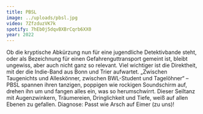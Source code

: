 ```yaml
---
title: PBSL
image: ../uploads/pbsl.jpg
video: 7ZfzduzVK7k
spotify: 7hEb0j5dqvBXBrCqrb6XX0
year: 2022
---
```


Ob die kryptische Abkürzung nun für eine jugendliche Detektivbande steht, oder als Bezeichnung für einen Gefahrenguttransport gemeint ist, bleibt ungewiss, aber auch nicht ganz so relevant. Viel wichtiger ist die Direktheit, mit der die Indie-Band aus Bonn und Trier aufwartet. „Zwischen Taugenichts und Alleskönner, zwischen BWL-Student und Tagelöhner“ – PBSL spannen ihren tanzigen, poppigen wie rockigen Soundschirm auf, drehen ihn um und fangen alles ein, was so herumschwirrt. Dieser Seiltanz mit Augenzwinkern, Träumereien, Dringlichkeit und Tiefe, weiß auf allen Ebenen zu gefallen. Diagnose: Passt wie Arsch auf Eimer (zu uns)!

